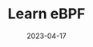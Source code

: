 ---
title: "Learn eBPF"
date: 2023-04-17
draft: false
# description
description: "Gain knowledge about the fundamentals of eBPF programming and understand its various use cases."
type : "learning-center"
weight: 2
---